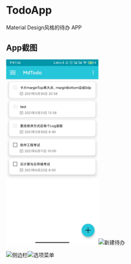 # TodoApp
Material Design风格的待办 APP

## App截图

<img src="https://github.com/lllxh/cdn/blob/master/OS/app-screenshot.jpg" alt="主页面" width="250" /><img src="https://cdn.nlark.com/yuque/0/2021/jpeg/12545320/1622791173803-059ea491-add4-4ebb-8a5d-64c6a07dd4b3.jpeg" alt="新建待办" width="250" />

<img src="https://cdn.nlark.com/yuque/0/2021/jpeg/12545320/1622791173618-61e9606d-3dc4-4912-af0e-a6daeddb0abf.jpeg" alt="侧边栏" width="250" /><img src="https://cdn.nlark.com/yuque/0/2021/jpeg/12545320/1622791173717-90b85f1f-7fc1-46b8-a8d3-536f4431ff21.jpeg" alt="选项菜单" width="250" />


